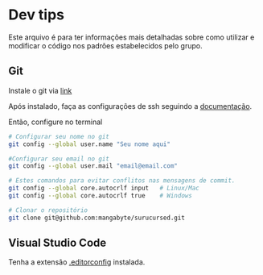 # Dev tips

Este arquivo é para ter informações mais detalhadas sobre
  como utilizar e modificar o código nos padrões estabelecidos pelo grupo.

## Git

Instale o git via [link](https://git-scm.com/downloads)

Após instalado, faça as configurações de ssh seguindo a [documentação](https://docs.github.com/pt/authentication/connecting-to-github-with-ssh/generating-a-new-ssh-key-and-adding-it-to-the-ssh-agent).

Então, configure no terminal

```bash
# Configurar seu nome no git
git config --global user.name "Seu nome aqui"

#Configurar seu email no git
git config --global user.mail "email@email.com"

# Estes comandos para evitar conflitos nas mensagens de commit.
git config --global core.autocrlf input   # Linux/Mac
git config --global core.autocrlf true    # Windows

# Clonar o repositório
git clone git@github.com:mangabyte/surucursed.git
```

## Visual Studio Code

Tenha a extensão [.editorconfig](https://marketplace.visualstudio.com/items?itemName=EditorConfig.EditorConfig) instalada.
